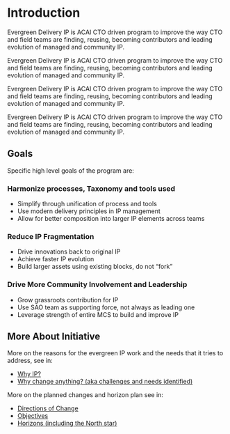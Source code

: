 # Introduction

Evergreen Delivery IP is ACAI CTO driven program to improve the way CTO and field teams are finding, reusing, becoming contributors and leading evolution of managed and community IP.

Evergreen Delivery IP is ACAI CTO driven program to improve the way CTO and field teams are finding, reusing, becoming contributors and leading evolution of managed and community IP.

Evergreen Delivery IP is ACAI CTO driven program to improve the way CTO and field teams are finding, reusing, becoming contributors and leading evolution of managed and community IP.

Evergreen Delivery IP is ACAI CTO driven program to improve the way CTO and field teams are finding, reusing, becoming contributors and leading evolution of managed and community IP.


## Goals

Specific high level goals of the program are:

### Harmonize processes, Taxonomy and tools used

- Simplify through unification of process and tools
- Use modern delivery principles in IP management
- Allow for better composition into larger IP elements across teams

### Reduce IP Fragmentation

- Drive innovations back to original IP
- Achieve faster IP evolution
- Build larger assets using existing blocks, do not “fork”

### Drive More Community Involvement and Leadership

- Grow grassroots contribution for IP
- Use SAO team as supporting force,  not always as leading one
- Leverage strength of entire MCS to build and improve IP

## More About Initiative

More on the reasons for the evergreen IP work and the needs that it tries to address, see in:

- [Why IP?](why-ip.md)
- [Why change anything? (aka challenges and needs identified)](why-change-anything.md)

More on the planned changes and horizon plan see in:

- [Directions of Change](directions-of-change.md)
- [Objectives](objectives.md)
- [Horizons (including the North star)](horizons.md)
